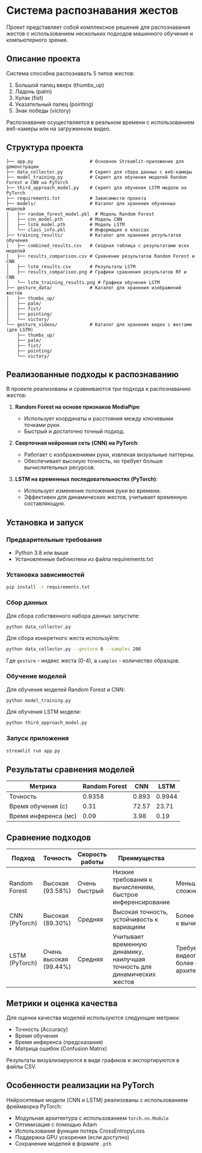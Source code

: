# Система распознавания жестов

Проект представляет собой комплексное решение для распознавания жестов с использованием нескольких подходов машинного обучения и компьютерного зрения.

## Описание проекта

Система способна распознавать 5 типов жестов:
1. Большой палец вверх (thumbs_up)
2. Ладонь (palm)
3. Кулак (fist)
4. Указательный палец (pointing)
5. Знак победы (victory)

Распознавание осуществляется в реальном времени с использованием веб-камеры или на загруженном видео.

## Структура проекта

```
├── app.py                     # Основное Streamlit-приложение для демонстрации
├── data_collector.py          # Скрипт для сбора данных с веб-камеры
├── model_training.py          # Скрипт для обучения моделей Random Forest и CNN на PyTorch
├── third_approach_model.py    # Скрипт для обучения LSTM модели на PyTorch
├── requirements.txt           # Зависимости проекта
├── models/                    # Каталог для хранения обученных моделей
│   ├── random_forest_model.pkl  # Модель Random Forest
│   ├── cnn_model.pth          # Модель CNN
│   ├── lstm_model.pth         # Модель LSTM
│   └── class_info.pkl         # Информация о классах
├── training_results/          # Каталог для хранения результатов обучения
│   ├── combined_results.csv   # Сводная таблица с результатами всех моделей
│   ├── results_comparison.csv # Сравнение результатов Random Forest и CNN
│   ├── lstm_results.csv       # Результаты LSTM
│   ├── results_comparison.png # Графики сравнения результатов RF и CNN
│   └── lstm_training_results.png # Графики обучения LSTM
├── gesture_data/              # Каталог для хранения изображений жестов
│   ├── thumbs_up/
│   ├── palm/
│   ├── fist/
│   ├── pointing/
│   └── victory/
└── gesture_videos/            # Каталог для хранения видео с жестами (для LSTM)
    ├── thumbs_up/
    ├── palm/
    ├── fist/
    ├── pointing/
    └── victory/
```

## Реализованные подходы к распознаванию

В проекте реализованы и сравниваются три подхода к распознаванию жестов:

1. **Random Forest на основе признаков MediaPipe**:
   - Использует координаты и расстояния между ключевыми точками руки.
   - Быстрый и достаточно точный подход.

2. **Сверточная нейронная сеть (CNN) на PyTorch**:
   - Работает с изображениями руки, извлекая визуальные паттерны.
   - Обеспечивает высокую точность, но требует больше вычислительных ресурсов.

3. **LSTM на временных последовательностях (PyTorch)**:
   - Использует изменение положения руки во времени.
   - Эффективен для динамических жестов, учитывает временную составляющую.

## Установка и запуск

### Предварительные требования

- Python 3.8 или выше
- Установленные библиотеки из файла requirements.txt

### Установка зависимостей

```bash
pip install -r requirements.txt
```

### Сбор данных

Для сбора собственного набора данных запустите:

```bash
python data_collector.py
```

Для сбора конкретного жеста используйте:

```bash
python data_collector.py --gesture 0 --samples 200
```

Где `gesture` - индекс жеста (0-4), а `samples` - количество образцов.

### Обучение моделей

Для обучения моделей Random Forest и CNN:

```bash
python model_training.py
```

Для обучения LSTM модели:

```bash
python third_approach_model.py
```

### Запуск приложения

```bash
streamlit run app.py
```

## Результаты сравнения моделей

| Метрика | Random Forest | CNN | LSTM |
|---------|---------------|-----|------|
| Точность | 0.9358 | 0.893 | 0.9944 |
| Время обучения (с) | 0.31 | 72.57 | 23.71 |
| Время инференса (мс) | 0.09 | 3.98 | 0.19 |

## Сравнение подходов

| Подход | Точность | Скорость работы | Преимущества | Недостатки |
|--------|----------|----------------|--------------|------------|
| Random Forest | Высокая (93.58%) | Очень быстрый | Низкие требования к вычислениям, быстрое инференсирование | Меньшая точность на сложных жестах |
| CNN (PyTorch) | Высокая (89.30%) | Средняя | Высокая точность, устойчивость к вариациям | Более высокие требования к вычислениям |
| LSTM (PyTorch) | Очень высокая (99.44%) | Средняя | Учитывает временную динамику, наилучшая точность для динамических жестов | Требует видеопоследовательности, более сложная архитектура |

## Метрики и оценка качества

Для оценки качества моделей используются следующие метрики:
- Точность (Accuracy)
- Время обучения
- Время инференса (предсказания)
- Матрица ошибок (Confusion Matrix)

Результаты визуализируются в виде графиков и экспортируются в файлы CSV.

## Особенности реализации на PyTorch

Нейросетевые модели (CNN и LSTM) реализованы с использованием фреймворка PyTorch:

- Модульная архитектура с использованием `torch.nn.Module`
- Оптимизация с помощью Adam
- Использование функции потерь CrossEntropyLoss
- Поддержка GPU ускорения (если доступно)
- Сохранение моделей в формате `.pth`

